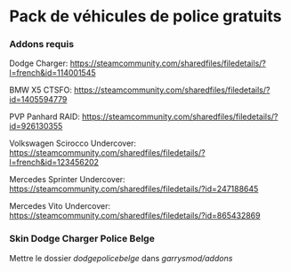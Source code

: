 # Pack de véhicules de police gratuits

### Addons requis

  Dodge Charger: https://steamcommunity.com/sharedfiles/filedetails/?l=french&id=114001545

  BMW X5 CTSFO: https://steamcommunity.com/sharedfiles/filedetails/?id=1405594779

  PVP Panhard RAID: https://steamcommunity.com/sharedfiles/filedetails/?id=926130355
  
  Volkswagen Scirocco Undercover: https://steamcommunity.com/sharedfiles/filedetails/?l=french&id=123456202
  
  Mercedes Sprinter Undercover: https://steamcommunity.com/sharedfiles/filedetails/?id=247188645
  
  Mercedes Vito Undercover: https://steamcommunity.com/sharedfiles/filedetails/?id=865432869

### Skin Dodge Charger Police Belge

  Mettre le dossier *dodgepolicebelge* dans *garrysmod/addons*
